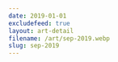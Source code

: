 ```yaml
---
date: 2019-01-01
excludefeed: true
layout: art-detail
filename: /art/sep-2019.webp
slug: sep-2019
---
```

